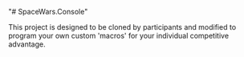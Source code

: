 "# SpaceWars.Console" 

This project is designed to be cloned by participants and modified to program your own custom 'macros' for your individual competitive advantage.